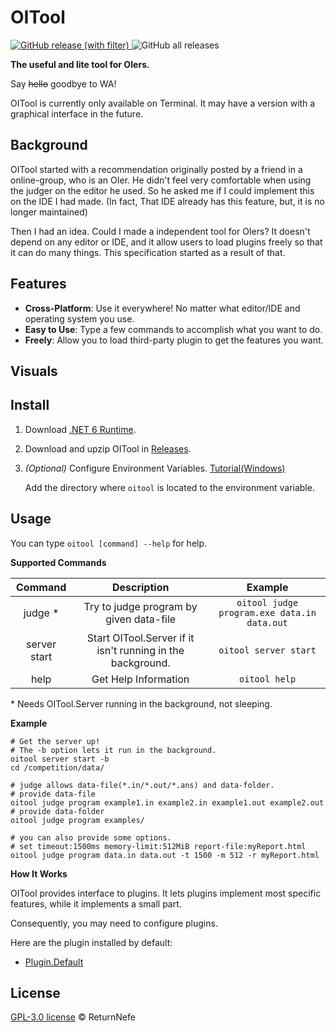 # OITool

[![GitHub release (with filter)](https://img.shields.io/github/v/release/ReturnNefe/OITool?style=for-the-badge)
](https://github.com/ReturnNefe/OITool/releases) ![GitHub all releases](https://img.shields.io/github/downloads/ReturnNefe/OITool/total?style=for-the-badge)


**The useful and lite tool for OIers.**
 
Say ~~hello~~ goodbye to WA!

OITool is currently only available on Terminal. It may have a version with a graphical interface in the future.

## Background

OITool started with a recommendation originally posted by a friend in a online-group, who is an OIer. He didn't feel very comfortable when using the judger on the editor he used. So he asked me if I could implement this on the IDE I had made. (In fact, That IDE already has this feature, but, it is no longer maintained)

Then I had an idea. Could I made a independent tool for OIers? It doesn't depend on any editor or IDE, and it allow users to load plugins freely so that it can do many things. This specification started as a result of that.

## Features

* **Cross-Platform**: Use it everywhere! No matter what editor/IDE and operating system you use.
* **Easy to Use**: Type a few commands to accomplish what you want to do.
* **Freely**: Allow you to load third-party plugin to get the features you want.

## Visuals



## Install

1. Download [.NET 6 Runtime](https://dotnet.microsoft.com/download/dotnet/6.0).
2. Download and upzip OITool in [Releases](https://github.com/ReturnNefe/OITool/releases).
3. _(Optional)_ Configure Environment Variables.
   [Tutorial(Windows)](https://www.computerhope.com/issues/ch000549.htm)
   
   Add the directory where ``oitool`` is located to the environment variable.

## Usage

You can type ``oitool [command] --help`` for help.

**Supported Commands**

| Command | Description | Example |
|:--:|:--:|:--:|
| judge * | Try to judge program by given data-file | ```oitool judge program.exe data.in data.out``` |
| server start | Start OITool.Server if it isn't running in the background. | ``oitool server start`` |
| help | Get Help Information | ``oitool help`` |

\* Needs OITool.Server running in the background, not sleeping.

**Example**

```shell
# Get the server up!
# The -b option lets it run in the background.
oitool server start -b
cd /competition/data/

# judge allows data-file(*.in/*.out/*.ans) and data-folder.
# provide data-file
oitool judge program example1.in example2.in example1.out example2.out
# provide data-folder
oitool judge program examples/

# you can also provide some options.
# set timeout:1500ms memory-limit:512MiB report-file:myReport.html
oitool judge program data.in data.out -t 1500 -m 512 -r myReport.html
```

**How It Works**

OITool provides interface to plugins. It lets plugins implement most specific features, while it implements a small part.

Consequently, you may need to configure plugins.

Here are the plugin installed by default:

* [Plugin.Default]([docs](https://github.com/ReturnNefe/OITool/blob/main/docs/plugin/default.md))

## License

[GPL-3.0 license](https://github.com/ReturnNefe/OITool/blob/main/LICENSE) © ReturnNefe